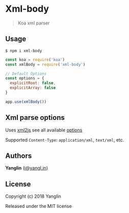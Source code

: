 # Xml-body
> Koa xml parser

## Usage

```
$ npm i xml-body
```
``` js
const koa = require('koa')
const xmlBody = require('xml-body')

// Default Options
const options = {
  explicitRoot: false,
  explicitArray: false
}

app.use(xmlBody())
```

## Xml parse options
Uses [xml2js](https://github.com/Leonidas-from-XIV/node-xml2js) see all available [options](https://github.com/Leonidas-from-XIV/node-xml2js#options)

Supported `Content-Type`: `application/xml`, `text/xml`, etc.

## Authors

**Yanglin** ([i@yangl.in](mailto:mail@yanglin.me))


## License

Copyright (c) 2018 Yanglin

Released under the MIT license
